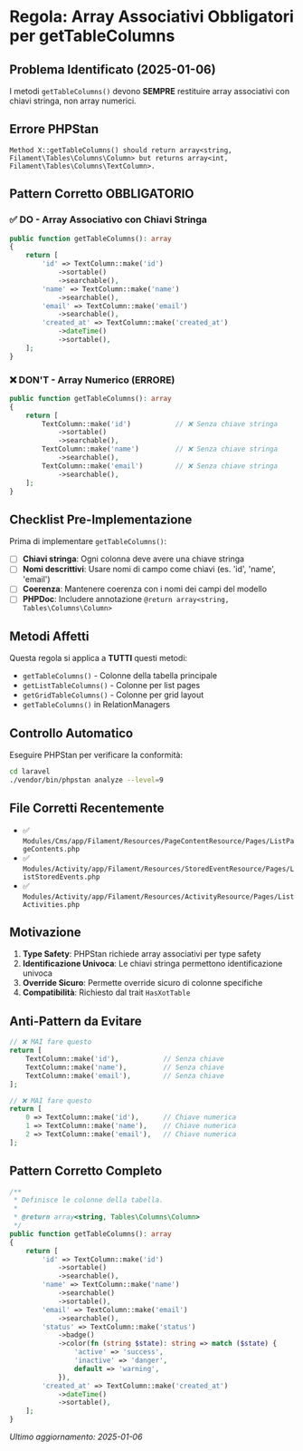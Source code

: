 # Regola: Array Associativi Obbligatori per getTableColumns

## Problema Identificato (2025-01-06)
I metodi `getTableColumns()` devono **SEMPRE** restituire array associativi con chiavi stringa, non array numerici.

## Errore PHPStan
```
Method X::getTableColumns() should return array<string, Filament\Tables\Columns\Column> but returns array<int, Filament\Tables\Columns\TextColumn>.
```

## Pattern Corretto OBBLIGATORIO

### ✅ DO - Array Associativo con Chiavi Stringa
```php
public function getTableColumns(): array
{
    return [
        'id' => TextColumn::make('id')
            ->sortable()
            ->searchable(),
        'name' => TextColumn::make('name')
            ->searchable(),
        'email' => TextColumn::make('email')
            ->searchable(),
        'created_at' => TextColumn::make('created_at')
            ->dateTime()
            ->sortable(),
    ];
}
```

### ❌ DON'T - Array Numerico (ERRORE)
```php
public function getTableColumns(): array
{
    return [
        TextColumn::make('id')           // ❌ Senza chiave stringa
            ->sortable()
            ->searchable(),
        TextColumn::make('name')         // ❌ Senza chiave stringa
            ->searchable(),
        TextColumn::make('email')        // ❌ Senza chiave stringa
            ->searchable(),
    ];
}
```

## Checklist Pre-Implementazione

Prima di implementare `getTableColumns()`:

- [ ] **Chiavi stringa**: Ogni colonna deve avere una chiave stringa
- [ ] **Nomi descrittivi**: Usare nomi di campo come chiavi (es. 'id', 'name', 'email')
- [ ] **Coerenza**: Mantenere coerenza con i nomi dei campi del modello
- [ ] **PHPDoc**: Includere annotazione `@return array<string, Tables\Columns\Column>`

## Metodi Affetti

Questa regola si applica a **TUTTI** questi metodi:
- `getTableColumns()` - Colonne della tabella principale
- `getListTableColumns()` - Colonne per list pages
- `getGridTableColumns()` - Colonne per grid layout
- `getTableColumns()` in RelationManagers

## Controllo Automatico

Eseguire PHPStan per verificare la conformità:
```bash
cd laravel
./vendor/bin/phpstan analyze --level=9
```

## File Corretti Recentemente

- ✅ `Modules/Cms/app/Filament/Resources/PageContentResource/Pages/ListPageContents.php`
- ✅ `Modules/Activity/app/Filament/Resources/StoredEventResource/Pages/ListStoredEvents.php`
- ✅ `Modules/Activity/app/Filament/Resources/ActivityResource/Pages/ListActivities.php`

## Motivazione

1. **Type Safety**: PHPStan richiede array associativi per type safety
2. **Identificazione Univoca**: Le chiavi stringa permettono identificazione univoca
3. **Override Sicuro**: Permette override sicuro di colonne specifiche
4. **Compatibilità**: Richiesto dal trait `HasXotTable`

## Anti-Pattern da Evitare

```php
// ❌ MAI fare questo
return [
    TextColumn::make('id'),           // Senza chiave
    TextColumn::make('name'),         // Senza chiave
    TextColumn::make('email'),        // Senza chiave
];

// ❌ MAI fare questo
return [
    0 => TextColumn::make('id'),      // Chiave numerica
    1 => TextColumn::make('name'),    // Chiave numerica
    2 => TextColumn::make('email'),   // Chiave numerica
];
```

## Pattern Corretto Completo

```php
/**
 * Definisce le colonne della tabella.
 *
 * @return array<string, Tables\Columns\Column>
 */
public function getTableColumns(): array
{
    return [
        'id' => TextColumn::make('id')
            ->sortable()
            ->searchable(),
        'name' => TextColumn::make('name')
            ->searchable()
            ->sortable(),
        'email' => TextColumn::make('email')
            ->searchable(),
        'status' => TextColumn::make('status')
            ->badge()
            ->color(fn (string $state): string => match ($state) {
                'active' => 'success',
                'inactive' => 'danger',
                default => 'warning',
            }),
        'created_at' => TextColumn::make('created_at')
            ->dateTime()
            ->sortable(),
    ];
}
```

*Ultimo aggiornamento: 2025-01-06* 
